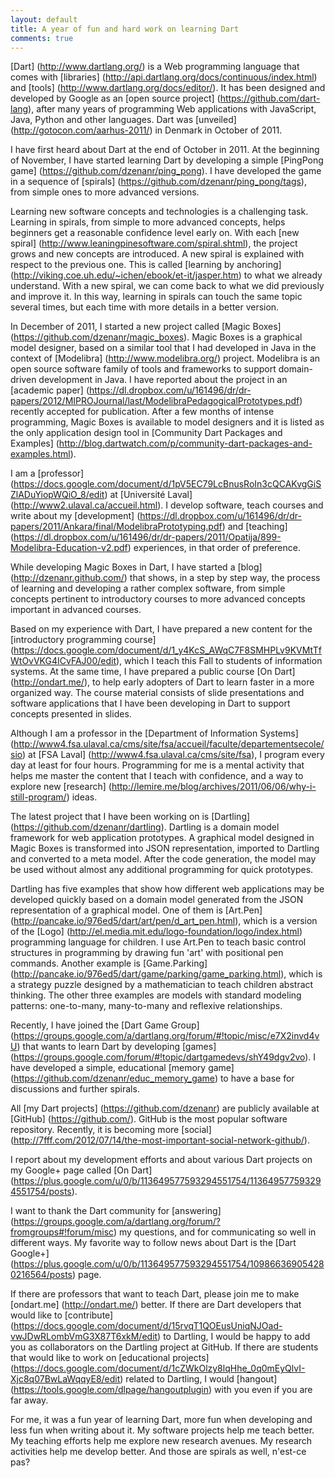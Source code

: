 ```yaml
---
layout: default
title: A year of fun and hard work on learning Dart
comments: true
---
```


[Dart] (http://www.dartlang.org/) is a Web programming language that comes with [libraries] (http://api.dartlang.org/docs/continuous/index.html) and [tools] (http://www.dartlang.org/docs/editor/). It has been designed and developed by Google as an [open source project] (https://github.com/dart-lang), after many years of programming Web applications with JavaScript, Java, Python and other languages. Dart was [unveiled] (http://gotocon.com/aarhus-2011/) in Denmark in October of 2011.

I have first heard about Dart at the end of October in 2011. At the beginning of November, I have started learning Dart by developing a simple [PingPong game] (https://github.com/dzenanr/ping_pong). I have developed the game in a sequence of [spirals] (https://github.com/dzenanr/ping_pong/tags), from simple ones to more advanced versions.

Learning new software concepts and technologies is a challenging task. Learning in spirals, from simple to more advanced concepts, helps beginners get a reasonable confidence level early on. With each [new spiral] (http://www.leaningpinesoftware.com/spiral.shtml), the project grows and new concepts are introduced.  A new spiral is explained with respect to the previous one. This is called [learning by anchoring] (http://viking.coe.uh.edu/~ichen/ebook/et-it/jasper.htm) to what we already understand. With a new spiral, we can come back to what we did previously and improve it. In this way, learning in spirals can touch the same topic several times, but each time with more details in a better version.

In December of 2011, I started a new project called [Magic Boxes] (https://github.com/dzenanr/magic_boxes). Magic Boxes is a graphical model designer, based on a similar tool that I had developed in Java in the context of [Modelibra] (http://www.modelibra.org/) project. Modelibra is an open source software family of tools and frameworks to support domain-driven development in Java. I have reported about the project in an [academic paper] (https://dl.dropbox.com/u/161496/dr/dr-papers/2012/MIPROJournal/last/ModelibraPedagogicalPrototypes.pdf) recently accepted for publication. After a few months of intense programming, Magic Boxes is available to model designers and it is listed as the only application design tool in [Community Dart Packages and Examples] (http://blog.dartwatch.com/p/community-dart-packages-and-examples.html).

I am a [professor] (https://docs.google.com/document/d/1pV5EC79LcBnusRoIn3cQCAKvgGiSZlADuYiopWQiO_8/edit) at [Universit&eacute; Laval] (http://www2.ulaval.ca/accueil.html). I develop software, teach courses and write about my [development] (https://dl.dropbox.com/u/161496/dr/dr-papers/2011/Ankara/final/ModelibraPrototyping.pdf) and [teaching] (https://dl.dropbox.com/u/161496/dr/dr-papers/2011/Opatija/899-Modelibra-Education-v2.pdf) experiences, in that order of preference.

While developing Magic Boxes in Dart, I have started a [blog] (http://dzenanr.github.com/) that shows, in a step by step way, the process of learning and developing a rather complex software, from simple concepts pertinent to introductory courses to more advanced concepts important in advanced courses.

Based on my experience with Dart, I have prepared a new content for the [introductory programming course] (https://docs.google.com/document/d/1_y4KcS_AWqC7F8SMHPLv9KVMtTfWtOvVKG4ICvFAJ00/edit), which I teach this Fall to students of information systems. At the same time, I have prepared a public course [On Dart] (http://ondart.me/), to help early adopters of Dart to learn faster in a more organized way. The course material consists of slide presentations and software applications that I have been developing in Dart to support concepts presented in slides.

Although I am a professor in the [Department of Information Systems] (http://www4.fsa.ulaval.ca/cms/site/fsa/accueil/faculte/departementsecole/sio) at [FSA Laval] (http://www4.fsa.ulaval.ca/cms/site/fsa), I program every day at least for four hours. Programming for me is a mental activity that helps me master the content that I teach with confidence, and a way to explore new [research] (http://lemire.me/blog/archives/2011/06/06/why-i-still-program/) ideas.

The latest project that I have been working on is [Dartling] (https://github.com/dzenanr/dartling). Dartling is a domain model framework for web application prototypes. A graphical model designed in Magic Boxes is transformed into JSON representation, imported to Dartling and converted to a meta model. After the code generation, the model may be used without almost any additional programming for quick prototypes. 

Dartling has five examples that show how different web applications may be developed quickly based on a domain model generated from the JSON representation of a graphical model. One of them is [Art.Pen] (http://pancake.io/976ed5/dart/art/pen/d_art_pen.html), which is a version of the [Logo] (http://el.media.mit.edu/logo-foundation/logo/index.html) programming language for children. I use Art.Pen to teach basic control structures in programming by drawing fun 'art' with positional pen commands. Another example is [Game.Parking] (http://pancake.io/976ed5/dart/game/parking/game_parking.html), which is a strategy puzzle designed by a mathematician to teach children abstract thinking. The other three examples are models with standard modeling patterns: one-to-many, many-to-many and reflexive relationships.

Recently, I have joined the [Dart Game Group] (https://groups.google.com/a/dartlang.org/forum/#!topic/misc/e7X2invd4vU) that wants to learn Dart by developing [games] (https://groups.google.com/forum/#!topic/dartgamedevs/shY49dgv2vo). I have developed a simple, educational [memory game] (https://github.com/dzenanr/educ_memory_game) to have a base for discussions and further spirals.

All [my Dart projects] (https://github.com/dzenanr) are publicly available at [GitHub] (https://github.com/). GitHub is the most popular software repository. Recently, it is becoming more [social] (http://7fff.com/2012/07/14/the-most-important-social-network-github/).

I report about my development efforts and about various Dart projects on my Google+ page called [On Dart] (https://plus.google.com/u/0/b/113649577593294551754/113649577593294551754/posts).

I want to thank the Dart community for [answering] (https://groups.google.com/a/dartlang.org/forum/?fromgroups#!forum/misc) my questions, and for communicating so well in different ways. My favorite way to follow news about Dart is the [Dart Google+] (https://plus.google.com/u/0/b/113649577593294551754/109866369054280216564/posts) page.

If there are professors that want to teach Dart, please join me to make [ondart.me] (http://ondart.me/) better. If there are Dart developers that would like to [contribute] (https://docs.google.com/document/d/15rvqT1QOEusUniqNJOad-vwJDwRLombVmG3X87T6xkM/edit) to Dartling, I would be happy to add you as collaborators on the Dartling project at GitHub. If there are students that would like to work on [educational projects] (https://docs.google.com/document/d/1cZWkOlzy8lqHhe_0q0mEyQlvI-Xjc8q07BwLaWqqyE8/edit) related to Dartling, I would [hangout] (https://tools.google.com/dlpage/hangoutplugin) with you even if you are far away.

For me, it was a fun year of learning Dart, more fun when developing and less fun when writing about it. My software projects help me teach better. My teaching efforts help me explore new research avenues. My research activities help me develop better. And those are spirals as well, n'est-ce pas?